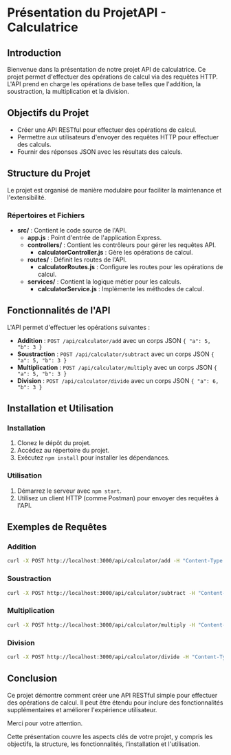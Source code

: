 # Présentation du ProjetAPI - Calculatrice

## Introduction
Bienvenue dans la présentation de notre projet API de calculatrice. Ce projet permet d'effectuer des opérations de calcul via des requêtes HTTP. L'API prend en charge les opérations de base telles que l'addition, la soustraction, la multiplication et la division.

## Objectifs du Projet
- Créer une API RESTful pour effectuer des opérations de calcul.
- Permettre aux utilisateurs d'envoyer des requêtes HTTP pour effectuer des calculs.
- Fournir des réponses JSON avec les résultats des calculs.

## Structure du Projet
Le projet est organisé de manière modulaire pour faciliter la maintenance et l'extensibilité.

### Répertoires et Fichiers
- **src/** : Contient le code source de l'API.
  - **app.js** : Point d'entrée de l'application Express.
  - **controllers/** : Contient les contrôleurs pour gérer les requêtes API.
    - **calculatorController.js** : Gère les opérations de calcul.
  - **routes/** : Définit les routes de l'API.
    - **calculatorRoutes.js** : Configure les routes pour les opérations de calcul.
  - **services/** : Contient la logique métier pour les calculs.
    - **calculatorService.js** : Implémente les méthodes de calcul.

## Fonctionnalités de l'API
L'API permet d'effectuer les opérations suivantes :
- **Addition** : `POST /api/calculator/add` avec un corps JSON `{ "a": 5, "b": 3 }`
- **Soustraction** : `POST /api/calculator/subtract` avec un corps JSON `{ "a": 5, "b": 3 }`
- **Multiplication** : `POST /api/calculator/multiply` avec un corps JSON `{ "a": 5, "b": 3 }`
- **Division** : `POST /api/calculator/divide` avec un corps JSON `{ "a": 6, "b": 3 }`

## Installation et Utilisation
### Installation
1. Clonez le dépôt du projet.
2. Accédez au répertoire du projet.
3. Exécutez `npm install` pour installer les dépendances.

### Utilisation
1. Démarrez le serveur avec `npm start`.
2. Utilisez un client HTTP (comme Postman) pour envoyer des requêtes à l'API.

## Exemples de Requêtes
### Addition
```bash
curl -X POST http://localhost:3000/api/calculator/add -H "Content-Type: application/json" -d '{"a": 5, "b": 3}'
```

### Soustraction
```bash
curl -X POST http://localhost:3000/api/calculator/subtract -H "Content-Type: application/json" -d '{"a": 5, "b": 3}'
```

### Multiplication
```bash
curl -X POST http://localhost:3000/api/calculator/multiply -H "Content-Type: application/json" -d '{"a": 5, "b": 3}'
```

### Division
```bash
curl -X POST http://localhost:3000/api/calculator/divide -H "Content-Type: application/json" -d '{"a": 6, "b": 3}'
```

## Conclusion
Ce projet démontre comment créer une API RESTful simple pour effectuer des opérations de calcul. Il peut être étendu pour inclure des fonctionnalités supplémentaires et améliorer l'expérience utilisateur.

Merci pour votre attention.


Cette présentation couvre les aspects clés de votre projet, y compris les objectifs, la structure, les fonctionnalités, l'installation et l'utilisation.